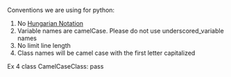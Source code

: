 Conventions we are using for python:
 1. No [Hungarian Notation](http://en.wikipedia.org/wiki/Hungarian_notation)
 2. Variable names are camelCase.  Please do not use underscored_variable names
 3. No limit line length
 4. Class names will be camel case with the first letter capitalized
 
Ex 4
    class CamelCaseClass:
        pass

